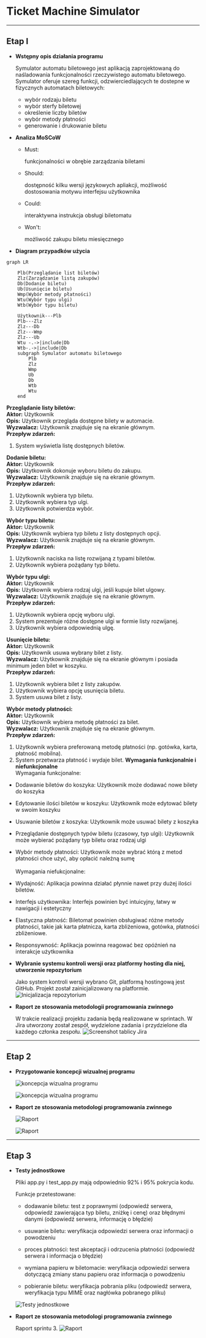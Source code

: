 # Ticket Machine Simulator
***
## Etap I

- **Wstępny opis działania programu**

    Symulator automatu biletowego jest aplikacją zaprojektowaną do naśladowania funkcjonalności rzeczywistego automatu 
    biletowego. Symulator oferuje szereg funkcji, odzwierciedlających te dostepne w fizycznych automatach biletowych:
  - wybór rodzaju biletu
  - wybór sterfy biletowej
  - określenie liczby biletów
  - wybór metody płatności
  - generowanie i drukowanie biletu


- **Analiza MoSCoW**
  - Must:
  
    funkcjonalności w obrębie zarządzania biletami
  - Should:
  
    dostępność kilku wersji językowych apliakcji, możliwość dostosowania motywu interfejsu użytkownika 
  - Could:

    interaktywna instrukcja obsługi biletomatu
  - Won't:

    możliwość zakupu biletu miesięcznego 


- **Diagram przypadków użycia**<br>
        
```mermaid
graph LR
    
    Plb(Przeglądanie list biletów)
    Zlz(Zarządzanie listą zakupów)
    Db(Dodanie biletu)
    Ub(Usunięcie biletu)
    Wmp(Wybór metody płatności)
    Wtu(Wybór typu ulgi)
    Wtb(Wybór typu biletu)
    
    Użytkownik---Plb
    Plb---Zlz
    Zlz---Db
    Zlz---Wmp
    Zlz---Ub
    Wtu -.->|include|Db
    Wtb-.->|include|Db
    subgraph Symulator automatu biletowego
        Plb
        Zlz
        Wmp
        Ub
        Db
        Wtb
        Wtu
    end
```
**Przeglądanie listy biletów:**
<br>
**Aktor:** Użytkownik<br>
**Opis:** Użytkownik przegląda dostępne bilety w automacie.<br>
**Wyzwalacz:** Użytkownik znajduje się na ekranie głównym.<br>
**Przepływ zdarzeń:**<br>
1. System wyświetla listę dostępnych biletów.<br>

**Dodanie biletu:**
<br>
**Aktor:** Użytkownik<br>
**Opis:** Użytkownik dokonuje wyboru biletu do zakupu.<br>
**Wyzwalacz:** Użytkownik znajduje się na ekranie głównym.<br>
**Przepływ zdarzeń:**<br>
1. Użytkownik wybiera typ biletu.<br>
2. Użytkownik wybiera typ ulgi.<br>
3. Użytkownik potwierdza wybór.<br>

**Wybór typu biletu:**
<br>
**Aktor:** Użytkownik<br>
**Opis:** Użytkownik wybiera typ biletu z listy dostępnych opcji.<br>
**Wyzwalacz:** Użytkownik znajduje się na ekranie głównym.<br>
**Przepływ zdarzeń:**<br>
1. Użytkownik naciska na listę rozwijaną z typami biletów.<br>
2. Użytkownik wybiera pożądany typ biletu.<br>

**Wybór typu ulgi:**
<br>
**Aktor:** Użytkownik<br>
**Opis:** Użytkownik wybiera rodzaj ulgi, jeśli kupuje bilet ulgowy.<br>
**Wyzwalacz:** Użytkownik znajduje się na ekranie głównym.<br>
**Przepływ zdarzeń:**<br>
1. Użytkownik wybiera opcję wyboru ulgi.<br>
2. System prezentuje różne dostępne ulgi w formie listy rozwijanej.<br>
3. Użytkownik wybiera odpowiednią ulgę.<br>

**Usunięcie biletu:**
<br>
**Aktor:** Użytkownik<br>
**Opis:** Użytkownik usuwa wybrany bilet z listy.<br>
**Wyzwalacz:** Użytkownik znajduje się na ekranie głównym i posiada minimum jeden bilet w koszyku.<br>
**Przepływ zdarzeń:**<br>
1. Użytkownik wybiera bilet z listy zakupów.<br>
2. Użytkownik wybiera opcję usunięcia biletu.<br>
3. System usuwa bilet z listy.<br>

**Wybór metody płatności:**
<br>
**Aktor:** Użytkownik<br>
**Opis:** Użytkownik wybiera metodę płatności za bilet.<br>
**Wyzwalacz:** Użytkownik znajduje się na ekranie głównym.<br>
**Przepływ zdarzeń:**
1. Użytkownik wybiera preferowaną metodę płatności (np. gotówka, karta, płatność mobilna).
2. System przetwarza płatność i wydaje bilet.
**Wymagania funkcjonalnie i niefunkcjonalne**<br>
    Wymagania funkcjonalne:
  - Dodawanie biletów do koszyka: Użytkownik może dodawać nowe bilety do koszyka
  - Edytowanie ilości biletów w koszyku: Użytkownik może edytować bilety w swoim koszyku
  - Usuwanie biletów z koszyka: Użytkownik może usuwać bilety z koszyka
  - Przeglądanie dostępnych typów biletu (czasowy, typ ulgi): Użytkownik może wybierać pożądany typ biletu oraz rodzaj ulgi
  - Wybór metody płatności: Użytkownik może wybrać którą z metod płatności chce użyć, aby opłacić należną sumę
    <br><br>
    Wymagania niefukcjonalne:
  - Wydajność: Aplikacja powinna działać płynnie nawet przy dużej ilości biletów.
  - Interfejs użytkownika: Interfejs powinien być intuicyjny, łatwy w nawigacji i estetyczny
  - Elastyczna płatność: Biletomat powinien obsługiwać różne metody płatności, takie jak karta płatnicza, karta zbliżeniowa, gotówka, płatności zbliżeniowe.
  - Responsywność: Aplikacja powinna reagować bez opóźnień na interakcje użytkownika
 

- **Wybranie systemu kontroli wersji oraz platformy hosting dla niej, utworzenie repozytorium**

    Jako system kontroli wersji wybrano Git, platformą hostingową jest GitHub.
    Projekt został zainicjalizowany na platformie.
    ![Inicjalizacja repozytorium](ReadmeAssets/EtapI/github-repo.png)


- **Raport ze stosowania metodologii programowania zwinnego**

    W trakcie realizacji projektu zadania będą realizowane w sprintach. W Jira utworzony został zespół, 
    wydzielone zadania i przydzielone dla każdego członka zespołu.
    ![Screenshot tablicy Jira](ReadmeAssets/EtapI/img_5.png)

****
## Etap 2
- **Przygotowanie koncepcji wizualnej programu**

  ![koncepcja wizualna programu](ReadmeAssets/EtapII/figma_1.png)
  
  ![koncepcja wizualna programu](ReadmeAssets/EtapII/figma_2.png)

- **Raport ze stosowania metodologi programowania zwinnego**

  ![Raport](ReadmeAssets/EtapII/jira_1.png)
  
  ![Raport](ReadmeAssets/EtapII/jira_2.png)

****
## Etap 3
- **Testy jednostkowe**

  Pliki app.py i test_app.py mają odpowiednio 92% i 95% pokrycia kodu.

  Funkcje przetestowane:

  - dodawanie biletu: test z poprawnymi (odpowiedź serwera, odpowiedź zawierająca typ biletu, zniżkę i cenę) oraz błędnymi danymi (odpowiedź serwera, informację o błędzie)

  - usuwanie biletu: weryfikacja odpowiedzi serwera oraz informacji o powodzeniu 

  - proces płatności: test akceptacji i odrzucenia płatności (odpowiedź serwera i informacja o błędzie)

  - wymiana papieru w biletomacie: weryfikacja odpowiedzi serwera dotyczącą zmiany stanu papieru oraz informacja o powodzeniu

  - pobieranie biletu: weryfikacja pobrania pliku (odpowiedź serwera, weryfikacja typu MIME oraz nagłówka pobranego pliku)

  ![Testy jednostkowe](ReadmeAssets/EtapIII/test.jpg)
- **Raport ze stosowania metodologi programowania zwinnego**


  Raport sprintu 3.
  ![Raport](ReadmeAssets/EtapIII/jira.jpg)